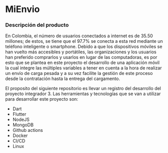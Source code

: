 # MiEnvio

### Descripción del producto

En Colombia, el número de usuarios conectados a internet es de 35.50 millones; de estos, se tiene que el 97.7% se conecta a esta red mediante un teléfono inteligente o smartphone. Debido a que los dispositivos móviles se han vuelto más accesibles y portátiles, las organizaciones y los usuarios han preferido comprarlos y usarlos en lugar de las computadoras, es por esto que se plantea en este proyecto el desarrollo de una aplicación móvil la cual integre las múltiples variables a tener en cuenta a la hora de realizar un envío de carga pesada y a su vez facilite la gestión de este proceso desde la contratación hasta la entrega del cargamento. 

El proposito del siguiente repositorio es llevar un registro del desarrollo del proyecto integrador 3. Las herramientas y tecnologías que se van a utilizar para desarrollar este proyecto son:

* Dart
* Flutter
* NodeJS
* MongoDB
* Github actions
* Docker
* CI/CD
* Linux